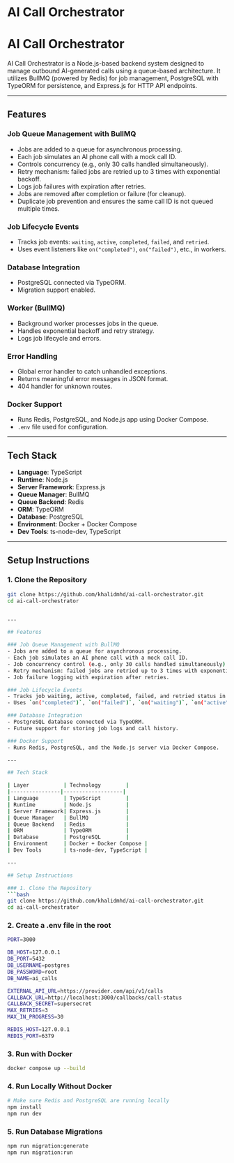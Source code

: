 # AI Call Orchestrator

# AI Call Orchestrator

AI Call Orchestrator is a Node.js-based backend system designed to manage outbound AI-generated calls using a queue-based architecture. It utilizes BullMQ (powered by Redis) for job management, PostgreSQL with TypeORM for persistence, and Express.js for HTTP API endpoints.

---

## Features

### Job Queue Management with BullMQ
- Jobs are added to a queue for asynchronous processing.
- Each job simulates an AI phone call with a mock call ID.
- Controls concurrency (e.g., only 30 calls handled simultaneously).
- Retry mechanism: failed jobs are retried up to 3 times with exponential backoff.
- Logs job failures with expiration after retries.
- Jobs are removed after completion or failure (for cleanup).
- Duplicate job prevention and ensures the same call ID is not queued multiple times.

### Job Lifecycle Events
- Tracks job events: `waiting`, `active`, `completed`, `failed`, and `retried`.
- Uses event listeners like `on("completed")`, `on("failed")`, etc., in workers.

### Database Integration
- PostgreSQL connected via TypeORM.
- Migration support enabled.

### Worker (BullMQ)
- Background worker processes jobs in the queue.
- Handles exponential backoff and retry strategy.
- Logs job lifecycle and errors.

### Error Handling
- Global error handler to catch unhandled exceptions.
- Returns meaningful error messages in JSON format.
- 404 handler for unknown routes.

### Docker Support
- Runs Redis, PostgreSQL, and Node.js app using Docker Compose.
- `.env` file used for configuration.

---

## Tech Stack

- **Language**: TypeScript
- **Runtime**: Node.js
- **Server Framework**: Express.js
- **Queue Manager**: BullMQ
- **Queue Backend**: Redis
- **ORM**: TypeORM
- **Database**: PostgreSQL
- **Environment**: Docker + Docker Compose
- **Dev Tools**: ts-node-dev, TypeScript

---

## Setup Instructions

### 1. Clone the Repository

```bash
git clone https://github.com/khalidmhd/ai-call-orchestrator.git
cd ai-call-orchestrator


---

## Features

### Job Queue Management with BullMQ
- Jobs are added to a queue for asynchronous processing.
- Each job simulates an AI phone call with a mock call ID.
- Job concurrency control (e.g., only 30 calls handled simultaneously).
- Retry mechanism: failed jobs are retried up to 3 times with exponential backoff.
- Job failure logging with expiration after retries.

### Job Lifecycle Events
- Tracks job waiting, active, completed, failed, and retried status in the console.
- Uses `on("completed")`, `on("failed")`, `on("waiting")`, `on("active")` event hooks.

### Database Integration
- PostgreSQL database connected via TypeORM.
- Future support for storing job logs and call history.

### Docker Support
- Runs Redis, PostgreSQL, and the Node.js server via Docker Compose.

---

## Tech Stack

| Layer           | Technology        |
|----------------|-------------------|
| Language        | TypeScript        |
| Runtime         | Node.js           |
| Server Framework| Express.js        |
| Queue Manager   | BullMQ            |
| Queue Backend   | Redis             |
| ORM             | TypeORM           |
| Database        | PostgreSQL        |
| Environment     | Docker + Docker Compose |
| Dev Tools       | ts-node-dev, TypeScript |

---

## Setup Instructions

### 1. Clone the Repository
```bash
git clone https://github.com/khalidmhd/ai-call-orchestrator.git
cd ai-call-orchestrator

```

### 2. Create a .env file in the root
```bash
PORT=3000

DB_HOST=127.0.0.1
DB_PORT=5432
DB_USERNAME=postgres
DB_PASSWORD=root
DB_NAME=ai_calls

EXTERNAL_API_URL=https://provider.com/api/v1/calls
CALLBACK_URL=http://localhost:3000/callbacks/call-status
CALLBACK_SECRET=supersecret
MAX_RETRIES=3
MAX_IN_PROGRESS=30

REDIS_HOST=127.0.0.1
REDIS_PORT=6379

```

### 3. Run with Docker

```bash
docker compose up --build

```

### 4. Run Locally Without Docker
```bash
# Make sure Redis and PostgreSQL are running locally
npm install
npm run dev

```

### 5. Run Database Migrations
```bash
npm run migration:generate
npm run migration:run

```

